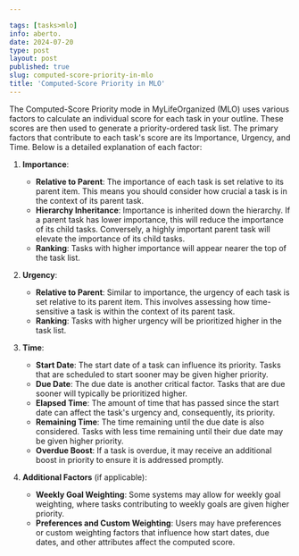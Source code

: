 ```yaml
---

tags: [tasks>mlo]
info: aberto.
date: 2024-07-20
type: post
layout: post
published: true
slug: computed-score-priority-in-mlo
title: 'Computed-Score Priority in MLO'
---
```


The Computed-Score Priority mode in MyLifeOrganized (MLO) uses various factors to calculate an individual score for each task in your outline. These scores are then used to generate a priority-ordered task list. The primary factors that contribute to each task's score are its Importance, Urgency, and Time. Below is a detailed explanation of each factor:

1. **Importance**:
   - **Relative to Parent**: The importance of each task is set relative to its parent item. This means you should consider how crucial a task is in the context of its parent task.
   - **Hierarchy Inheritance**: Importance is inherited down the hierarchy. If a parent task has lower importance, this will reduce the importance of its child tasks. Conversely, a highly important parent task will elevate the importance of its child tasks.
   - **Ranking**: Tasks with higher importance will appear nearer the top of the task list.

2. **Urgency**:
   - **Relative to Parent**: Similar to importance, the urgency of each task is set relative to its parent item. This involves assessing how time-sensitive a task is within the context of its parent task.
   - **Ranking**: Tasks with higher urgency will be prioritized higher in the task list.

3. **Time**:
   - **Start Date**: The start date of a task can influence its priority. Tasks that are scheduled to start sooner may be given higher priority.
   - **Due Date**: The due date is another critical factor. Tasks that are due sooner will typically be prioritized higher.
   - **Elapsed Time**: The amount of time that has passed since the start date can affect the task's urgency and, consequently, its priority.
   - **Remaining Time**: The time remaining until the due date is also considered. Tasks with less time remaining until their due date may be given higher priority.
   - **Overdue Boost**: If a task is overdue, it may receive an additional boost in priority to ensure it is addressed promptly.

4. **Additional Factors** (if applicable):
   - **Weekly Goal Weighting**: Some systems may allow for weekly goal weighting, where tasks contributing to weekly goals are given higher priority.
   - **Preferences and Custom Weighting**: Users may have preferences or custom weighting factors that influence how start dates, due dates, and other attributes affect the computed score.
